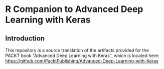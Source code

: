 # R Companion to Advanced Deep Learning with Keras

## Introduction
This repository is a source translation of the artifacts provided for the PACKT book "Advanced Deep Learning with Keras", which is located here:
https://github.com/PacktPublishing/Advanced-Deep-Learning-with-Keras